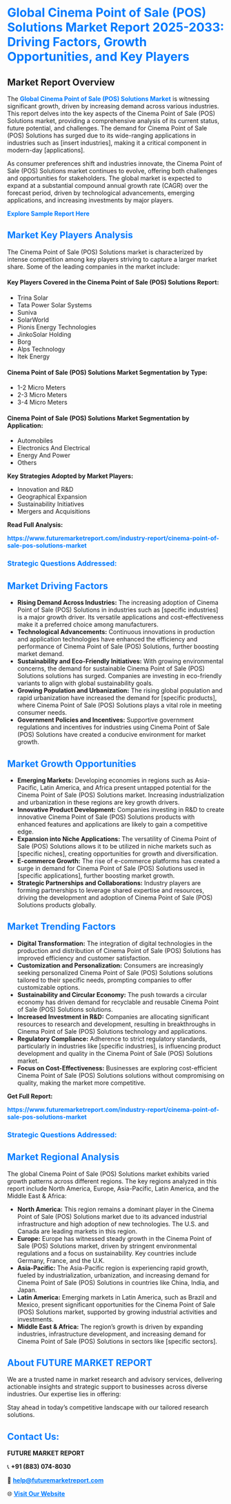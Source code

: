 <h1 style="color: #007BFF;">Global Cinema Point of Sale (POS) Solutions Market Report 2025-2033: Driving Factors, Growth Opportunities, and Key Players</h1>

<section id="overview">
<h2>Market Report Overview</h2>
<p>The <a href="https://www.futuremarketreport.com/industry-report/cinema-point-of-sale-pos-solutions-market" style="color: #007BFF; text-decoration: none;"><strong>Global Cinema Point of Sale (POS) Solutions Market</strong></a> is witnessing significant growth, driven by increasing demand across various industries. This report delves into the key aspects of the Cinema Point of Sale (POS) Solutions market, providing a comprehensive analysis of its current status, future potential, and challenges. The demand for Cinema Point of Sale (POS) Solutions has surged due to its wide-ranging applications in industries such as [insert industries], making it a critical component in modern-day [applications].</p>
<p>As consumer preferences shift and industries innovate, the Cinema Point of Sale (POS) Solutions market continues to evolve, offering both challenges and opportunities for stakeholders. The global market is expected to expand at a substantial compound annual growth rate (CAGR) over the forecast period, driven by technological advancements, emerging applications, and increasing investments by major players.</p>
</section>

<section id="overview">
<p><a href="https://www.futuremarketreport.com/request-sample/reportId=34189" style="color: #007BFF; text-decoration: none;"><strong>Explore Sample Report Here</strong></a></p>
</section>

<section id="key-players">
<h2 style="color: #007BFF;">Market Key Players Analysis</h2>
<p>The Cinema Point of Sale (POS) Solutions market is characterized by intense competition among key players striving to capture a larger market share. Some of the leading companies in the market include:</p>
<h4>Key Players Covered in the Cinema Point of Sale (POS) Solutions Report:</h4>
<ul><li>Trina Solar</li><li>Tata Power Solar Systems</li><li>Suniva</li><li>SolarWorld</li><li>Pionis Energy Technologies</li><li>JinkoSolar Holding</li><li>Borg</li><li>Alps Technology</li><li>Itek Energy</li></ul>
<h4>Cinema Point of Sale (POS) Solutions Market Segmentation by Type:</h4>
<ul><li>1-2 Micro Meters</li><li>2-3 Micro Meters</li><li>3-4 Micro Meters</li></ul>

<h4>Cinema Point of Sale (POS) Solutions Market Segmentation by Application:</h4>
<ul><li>Automobiles</li><li>Electronics And Electrical</li><li>Energy And Power</li><li>Others</li></ul>
<p><strong>Key Strategies Adopted by Market Players:</strong></p>
<ul>
<li>Innovation and R&D</li>
<li>Geographical Expansion</li>
<li>Sustainability Initiatives</li>
<li>Mergers and Acquisitions</li>
</ul>
</section>

<section>
<p><strong>Read Full Analysis: </strong></p><a href="https://www.futuremarketreport.com/industry-report/cinema-point-of-sale-pos-solutions-market" style="color: #007BFF; text-decoration: none;"><strong>https://www.futuremarketreport.com/industry-report/cinema-point-of-sale-pos-solutions-market</strong></a>
<h3 style="color: #007BFF;">Strategic Questions Addressed:</h3>
</section>

<section id="driving-factors">
<h2 style="color: #007BFF;">Market Driving Factors</h2>
<ul>
<li><strong>Rising Demand Across Industries:</strong> The increasing adoption of Cinema Point of Sale (POS) Solutions in industries such as [specific industries] is a major growth driver. Its versatile applications and cost-effectiveness make it a preferred choice among manufacturers.</li>
<li><strong>Technological Advancements:</strong> Continuous innovations in production and application technologies have enhanced the efficiency and performance of Cinema Point of Sale (POS) Solutions, further boosting market demand.</li>
<li><strong>Sustainability and Eco-Friendly Initiatives:</strong> With growing environmental concerns, the demand for sustainable Cinema Point of Sale (POS) Solutions solutions has surged. Companies are investing in eco-friendly variants to align with global sustainability goals.</li>
<li><strong>Growing Population and Urbanization:</strong> The rising global population and rapid urbanization have increased the demand for [specific products], where Cinema Point of Sale (POS) Solutions plays a vital role in meeting consumer needs.</li>
<li><strong>Government Policies and Incentives:</strong> Supportive government regulations and incentives for industries using Cinema Point of Sale (POS) Solutions have created a conducive environment for market growth.</li>
</ul>
</section>

<section id="growth-opportunities">
<h2 style="color: #007BFF;">Market Growth Opportunities</h2>
<ul>
<li><strong>Emerging Markets:</strong> Developing economies in regions such as Asia-Pacific, Latin America, and Africa present untapped potential for the Cinema Point of Sale (POS) Solutions market. Increasing industrialization and urbanization in these regions are key growth drivers.</li>
<li><strong>Innovative Product Development:</strong> Companies investing in R&D to create innovative Cinema Point of Sale (POS) Solutions products with enhanced features and applications are likely to gain a competitive edge.</li>
<li><strong>Expansion into Niche Applications:</strong> The versatility of Cinema Point of Sale (POS) Solutions allows it to be utilized in niche markets such as [specific niches], creating opportunities for growth and diversification.</li>
<li><strong>E-commerce Growth:</strong> The rise of e-commerce platforms has created a surge in demand for Cinema Point of Sale (POS) Solutions used in [specific applications], further boosting market growth.</li>
<li><strong>Strategic Partnerships and Collaborations:</strong> Industry players are forming partnerships to leverage shared expertise and resources, driving the development and adoption of Cinema Point of Sale (POS) Solutions products globally.</li>
</ul>
</section>

<section id="trending-factors">
<h2 style="color: #007BFF;">Market Trending Factors</h2>
<ul>
<li><strong>Digital Transformation:</strong> The integration of digital technologies in the production and distribution of Cinema Point of Sale (POS) Solutions has improved efficiency and customer satisfaction.</li>
<li><strong>Customization and Personalization:</strong> Consumers are increasingly seeking personalized Cinema Point of Sale (POS) Solutions solutions tailored to their specific needs, prompting companies to offer customizable options.</li>
<li><strong>Sustainability and Circular Economy:</strong> The push towards a circular economy has driven demand for recyclable and reusable Cinema Point of Sale (POS) Solutions solutions.</li>
<li><strong>Increased Investment in R&D:</strong> Companies are allocating significant resources to research and development, resulting in breakthroughs in Cinema Point of Sale (POS) Solutions technology and applications.</li>
<li><strong>Regulatory Compliance:</strong> Adherence to strict regulatory standards, particularly in industries like [specific industries], is influencing product development and quality in the Cinema Point of Sale (POS) Solutions market.</li>
<li><strong>Focus on Cost-Effectiveness:</strong> Businesses are exploring cost-efficient Cinema Point of Sale (POS) Solutions solutions without compromising on quality, making the market more competitive.</li>
</ul>
</section>

<section>
<p><strong>Get Full Report: </strong></p><a href="https://www.futuremarketreport.com/industry-report/cinema-point-of-sale-pos-solutions-market" style="color: #007BFF; text-decoration: none;"><strong>https://www.futuremarketreport.com/industry-report/cinema-point-of-sale-pos-solutions-market</strong></a>
<h3 style="color: #007BFF;">Strategic Questions Addressed:</h3>
</section>


<section id="regional-analysis">
<h2 style="color: #007BFF;">Market Regional Analysis</h2>
<p>The global Cinema Point of Sale (POS) Solutions market exhibits varied growth patterns across different regions. The key regions analyzed in this report include North America, Europe, Asia-Pacific, Latin America, and the Middle East & Africa:</p>
<ul>
<li><strong>North America:</strong> This region remains a dominant player in the Cinema Point of Sale (POS) Solutions market due to its advanced industrial infrastructure and high adoption of new technologies. The U.S. and Canada are leading markets in this region.</li>
<li><strong>Europe:</strong> Europe has witnessed steady growth in the Cinema Point of Sale (POS) Solutions market, driven by stringent environmental regulations and a focus on sustainability. Key countries include Germany, France, and the U.K.</li>
<li><strong>Asia-Pacific:</strong> The Asia-Pacific region is experiencing rapid growth, fueled by industrialization, urbanization, and increasing demand for Cinema Point of Sale (POS) Solutions in countries like China, India, and Japan.</li>
<li><strong>Latin America:</strong> Emerging markets in Latin America, such as Brazil and Mexico, present significant opportunities for the Cinema Point of Sale (POS) Solutions market, supported by growing industrial activities and investments.</li>
<li><strong>Middle East & Africa:</strong> The region’s growth is driven by expanding industries, infrastructure development, and increasing demand for Cinema Point of Sale (POS) Solutions in sectors like [specific sectors].</li>
</ul>
</section>

<footer>
<h2 style="color: #007BFF;">About FUTURE MARKET REPORT</h2>
<p>We are a trusted name in market research and advisory services, delivering actionable insights and strategic support to businesses across diverse industries. Our expertise lies in offering:</p>

<p>Stay ahead in today’s competitive landscape with our tailored research solutions.</p>

<h2 style="color: #007BFF;">Contact Us:</h2>
<p><strong>FUTURE MARKET REPORT</strong></p>
<p>📞 <strong>+91 (883) 074-8030</strong></p>
<p>📧 <strong><a href="mailto:help@futuremarketreport.com" style="color: #007BFF;">help@futuremarketreport.com</a></strong></p>
<p>🌐 <strong><a href="https://www.futuremarketreport.com/" style="color: #007BFF;">Visit Our Website</a></strong></p>
</footer>